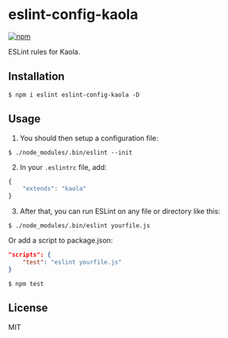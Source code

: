 # eslint-config-kaola

[![npm](https://img.shields.io/npm/v/eslint-config-kaola.svg?style=flat-square)]()

ESLint rules for Kaola.

## Installation

`$ npm i eslint eslint-config-kaola -D`

## Usage

1. You should then setup a configuration file:
```
$ ./node_modules/.bin/eslint --init
```

2. In your `.eslintrc` file, add:
```js
{
    "extends": "kaola"
}
```
<!-- ONLY need core rules ?
```js
{
    "extends": "kaola/core"
}
``` -->

3. After that, you can run ESLint on any file or directory like this:
```
$ ./node_modules/.bin/eslint yourfile.js
```
Or add a script to package.json:
```json
"scripts": {
    "test": "eslint yourfile.js"
}
```
```shell
$ npm test
```

## License

MIT
